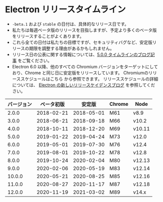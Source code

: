 # Electron リリースタイムライン

* `-beta.1` および `stable` の日付は、具体的なリリース日です。
* 私たちは毎週ベータ版のリリースを目指しますが、予定より多くのベータ版をリリースすることがよくあります。
* これら全ての日付は私たちの目標ですが、セキュリティバグなど、安定版リリースの期限を調整する理由があるかもしれません。
* リリース日の公表に関する情報については、[5.0.0 タイムラインのブログ記事](https://electronjs.org/blog/electron-5-0-timeline) をご覧ください。
* Electron 6.0 以降、他のすべての Chromium バージョンをターゲットにしており、Chrome と同じ日に安定版をリリースしています。 Chromiumのリリーススケジュールはこちら [](https://chromiumdash.appspot.com/schedule)から参照できます。 リリーススケジュールの詳細については、 [Electron の新しいリリースケイデンスブログ](https://www.electronjs.org/blog/12-week-cadence) を参照してください。

| バージョン  | ベータ初版      | 安定版        | Chrome | Node   |
| ------ | ---------- | ---------- | ------ | ------ |
| 2.0.0  | 2018-02-21 | 2018-05-01 | M61    | v8.9   |
| 3.0.0  | 2018-06-21 | 2018-09-18 | M66    | v10.2  |
| 4.0.0  | 2018-10-11 | 2018-12-20 | M69    | v10.11 |
| 5.0.0  | 2019-01-22 | 2019-04-24 | M73    | v12.0  |
| 6.0.0  | 2019-05-01 | 2019-07-30 | M76    | v12.4  |
| 7.0.0  | 2019-08-01 | 2019-10-22 | M78    | v12.8  |
| 8.0.0  | 2019-10-24 | 2020-02-04 | M80    | v12.13 |
| 9.0.0  | 2020-02-06 | 2020-05-19 | M83    | v12.14 |
| 10.0.0 | 2020-05-21 | 2020-08-25 | M85    | v12.16 |
| 11.0.0 | 2020-08-27 | 2020-11-17 | M87    | v12.18 |
| 12.0.0 | 2020-11-19 | 2021-03-02 | M89    | v14.x  |
